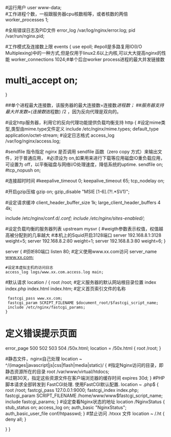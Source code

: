 #运行用户
user www-data;  
#工作进程个数，一般跟服务器cpu核数相等，或者核数的两倍
worker_processes 1;
 
#全局错误日志及PID文件
error_log /var/log/nginx/error.log;
pid    /var/run/nginx.pid;
 
#工作模式及连接数上限
events {
  use  epoll;       #epoll是多路复用IO(I/O Multiplexing)中的一种方式,但是仅用于linux2.6以上内核,可以大大提高nginx的性能
  worker_connections 1024;#单个后台worker process进程的最大并发链接数
  # multi_accept on; 
}
 
##单个进程最大连接数，该服务器的最大连接数=连接数*进程数； 
##服务器支持最大并发数=(连接数*进程数) /2 ，因为反向代理是双向的。

#设定http服务器，利用它的反向代理功能提供负载均衡支持
http {
   #设定mime类型,类型由mime.type文件定义
  include    /etc/nginx/mime.types;
  default_type application/octet-stream;
  #设定日志格式
  access_log  /var/log/nginx/access.log;
 
  #sendfile 指令指定 nginx 是否调用 sendfile 函数（zero copy 方式）来输出文件，对于普通应用，
  #必须设为 on,如果用来进行下载等应用磁盘IO重负载应用，可设置为 off，以平衡磁盘与网络I/O处理速度，降低系统的uptime.
  sendfile    on;
  #tcp_nopush   on;
 
  #连接超时时间
  #keepalive_timeout 0;
  keepalive_timeout 65;
  tcp_nodelay    on;
   
  #开启gzip压缩
  gzip on;
  gzip_disable "MSIE [1-6]\.(?!.*SV1)";
 
  #设定请求缓冲
  client_header_buffer_size  1k;
  large_client_header_buffers 4 4k;
 
  include /etc/nginx/conf.d/*.conf;
  include /etc/nginx/sites-enabled/*;
 
  #设定负载均衡的服务器列表
   upstream mysvr {
  #weigth参数表示权值，权值越高被分配到的几率越大
  #本机上的Squid开启3128端口
  server 192.168.8.1:3128 weight=5;
  server 192.168.8.2:80 weight=1;
  server 192.168.8.3:80 weight=6;
  }
 
 
  server {
  #侦听80端口
    listen    80;
    #定义使用www.xx.com访问
    server_name www.xx.com;
 
    #设定本虚拟主机的访问日志
    access_log logs/www.xx.com.access.log main;
 
  #默认请求
  location / {
     root  /root;   #定义服务器的默认网站根目录位置
     index index.php index.html index.htm;  #定义首页索引文件的名称
 
     fastcgi_pass www.xx.com;
     fastcgi_param SCRIPT_FILENAME $document_root/$fastcgi_script_name; 
     include /etc/nginx/fastcgi_params;
    }
 
  # 定义错误提示页面
  error_page  500 502 503 504 /50x.html; 
    location = /50x.html {
    root  /root;
  }
 
  #静态文件，nginx自己处理
  location ~ ^/(images|javascript|js|css|flash|media|static)/ {
    #指定Nginx访问的目录，即静态资源所在的目录
    root /var/www/virtual/htdocs;  
    #过期30天，指定这些资源文件在客户端浏览器的缓存时间
    expires 30d;
  }
  #PHP 脚本请求全部转发到 FastCGI处理. 使用FastCGI默认配置.
  location ~ \.php$ {
    root /root;
    fastcgi_pass 127.0.0.1:9000;
    fastcgi_index index.php;
    fastcgi_param SCRIPT_FILENAME /home/www/www$fastcgi_script_name;
    include fastcgi_params;
  }
  #设定查看Nginx状态的地址
  location /NginxStatus {
    stub_status      on;
    access_log       on;
    auth_basic       "NginxStatus";
    auth_basic_user_file conf/htpasswd;
  }
  #禁止访问 .htxxx 文件
  location ~ /\.ht {
    deny all;
  }
    
   }
}
